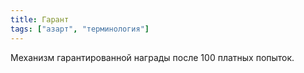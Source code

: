 ```yaml
---
title: Гарант
tags: ["азарт", "терминология"]
---
```


Механизм гарантированной награды после 100 платных попыток.
